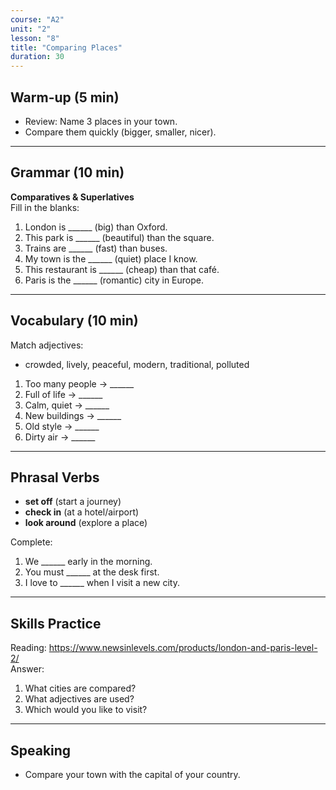 ```yaml
---
course: "A2"
unit: "2"
lesson: "8"
title: "Comparing Places"
duration: 30
---
```


## Warm-up (5 min)
- Review: Name 3 places in your town.  
- Compare them quickly (bigger, smaller, nicer).  

---

## Grammar (10 min)
**Comparatives & Superlatives**  
Fill in the blanks:  
1. London is ______ (big) than Oxford.  
2. This park is ______ (beautiful) than the square.  
3. Trains are ______ (fast) than buses.  
4. My town is the ______ (quiet) place I know.  
5. This restaurant is ______ (cheap) than that café.  
6. Paris is the ______ (romantic) city in Europe.  

---

## Vocabulary (10 min)
Match adjectives:  
- crowded, lively, peaceful, modern, traditional, polluted  

1. Too many people → ______  
2. Full of life → ______  
3. Calm, quiet → ______  
4. New buildings → ______  
5. Old style → ______  
6. Dirty air → ______  

---

## Phrasal Verbs
- **set off** (start a journey)  
- **check in** (at a hotel/airport)  
- **look around** (explore a place)  

Complete:  
1. We ______ early in the morning.  
2. You must ______ at the desk first.  
3. I love to ______ when I visit a new city.  

---

## Skills Practice
Reading: https://www.newsinlevels.com/products/london-and-paris-level-2/  
Answer:  
1. What cities are compared?  
2. What adjectives are used?  
3. Which would you like to visit?  

---

## Speaking
- Compare your town with the capital of your country.  
